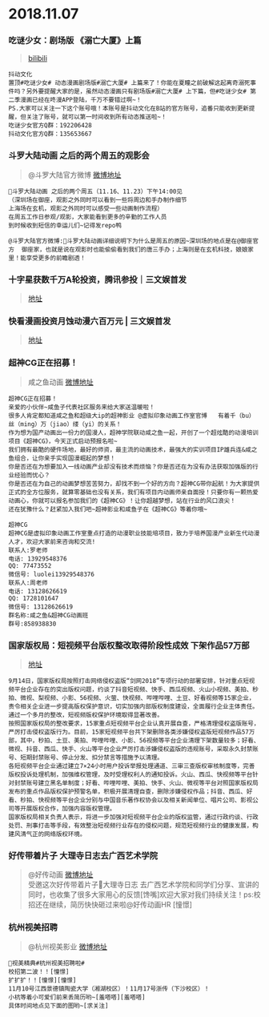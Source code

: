 # 2018.11.07

### 吃谜少女：剧场版 《溺亡大厦》上篇
>[bilibili](https://weibo.com/2712982590/H1AFRj7uB)   
```
抖动文化 
置顶#吃谜少女# 动态漫画剧场版#溺亡大厦# 上篇来了！你能在夏瞳之前破解这起离奇溺死事件吗？另外要提醒大家的是，虽然动态漫画只有剧场版#溺亡大厦# 上下篇，但#吃谜少女# 第二季漫画已经在咚漫APP登陆，千万不要错过啊~！
PS.大家可以关注一下这个账号哦！本账号是抖动文化在B站的官方账号，追番只能收到更新提醒，但关注了账号，就可以第一时间收到所有动态推送啦~！
吃谜少女官方Q群：192206428
抖动文化官方Q群：135653667 
```



### 斗罗大陆动画 之后的两个周五的观影会
> @斗罗大陆官方微博  [微博地址](https://weibo.com/5871795666/H1zHUyv8k)  
```
斗罗大陆动画 之后的两个周五（11.16、11.23）下午14:00见
（深圳场在御座，观影之外同时可以看到一些将周边和手办制作细节
上海场在玄机，观影之外同时可以感受一些动画制作流程）
在周五工作日参观/观影，大家能看到更多的辛勤的工作人员
到时候收到短信的幸运儿们~记得发repo鸭 ​​​​  

@斗罗大陆官方微博:斗罗大陆动画详细说明下为什么是周五的原因~深圳场的地点是在@御座官方  御座家，也就是说在观影时也能偷偷看到我们的唐三手办；上海则是在玄机科技，娘娘家里！能享受更多的前瞻剧透！  
```

### 十字星获数千万A轮投资，腾讯参投｜三文娱首发  
>[地址](https://domchristie.github.io/turndown/)  

### 快看漫画投资月蚀动漫六百万元 | 三文娱首发  
>[地址](https://mp.weixin.qq.com/s?__biz=MzA3NjM4MDM2Mg==&mid=2651733047&idx=2&sn=079abfe77873f193c1900e424bc8899b&chksm=8498bd92b3ef34841f697493d8fd892953bf35b833e210d1a57bbd86fa4573374ef4976026f0&scene=38)  

### 超神CG正在招募！
> 咸之鱼动画  [微博地址]()  
```
超神CG正在招募！
亲爱的小伙伴~咸鱼子代表社区服务来给大家送温暖啦！
很多人肯定都知道咸之鱼和超级大ip的超神影业 @虚拟印象动画工作室官博   有着千（bu）丝（ming）万（jiao）缕（yi）的关系！
作为想为国产动画出一份力的国漫人，超神学院联动咸之鱼一起，开创了一个超炫酷的动漫培训项目《超神CG》，今天正式启动预报名啦~
我们拥有最酷的硬件场地，最好的师资，最主流的动画技术，最强大的实训项目IP雄兵连&咸之鱼组合，让你亲手实现国漫崛起的梦想！
你是否还在为想要加入一线动画产业却没有技术而烦恼？你是否还在为没有办法获取加强版的行业经验而忧心？
你是否还在为自己的动画梦想苦苦努力，却找不到一个好的方向？超神CG带你起航！为大家提供正式的全方位服务，就算零基础也没有关系，我们有项目内动画师亲自面授！只要你有一颗热爱动画心，你就可以报名参加我们的《超神CG》！让你超越梦想，站在行业的风口浪尖！
还在犹豫什么？赶紧加入我们吧~超神影业和咸鱼子在《超神CG》等着你哦~ 
```
```
超神CG
超神CG是虚拟印象动画工作室重点打造的动漫职业技能培项目，致力于培养国漫产业新生代动漫人才，欢迎大家前来咨询和交流!
联系人:罗老师
电话: 13929548376
QQ: 77473552
微信号: luolei13929548376
联系人:周老师
电话: 13128626619
QQ: 1728101647
微信号: 13128626619
群名称:咸之鱼&超神CG动画班
群号:858938830
```




### 国家版权局：短视频平台版权整改取得阶段性成效 下架作品57万部
>[地址](http://www.ncac.gov.cn/chinacopyright/contents/518/388297.html)  
```
9月14日，国家版权局按照打击网络侵权盗版“剑网2018”专项行动的部署安排，针对重点短视频平台企业存在的突出版权问题，约谈了抖音短视频、快手、西瓜视频、火山小视频、美拍、秒拍、微视、梨视频、小影、56视频、火萤、快视频、哔哩哔哩、土豆、好看视频等15家企业，责令相关企业进一步提高版权保护意识，切实加强内部版权制度建设，全面履行企业主体责任。通过一个多月的整改，短视频版权保护环境取得显著改善。
按照国家版权局的整改要求，15家重点短视频平台企业认真开展自查，严格清理侵权盗版账号，严厉打击侵权盗版行为。目前，15家短视频平台共下架删除各类涉嫌侵权盗版短视频作品57万部，其中，秒拍、土豆、美拍、哔哩哔哩、小影、56视频等平台企业清理下架数量较多；好看、微视、抖音、西瓜、快手、火山等平台企业严厉打击涉嫌侵权盗版的违规账号，采取永久封禁账号、短期封禁账号、停止分发、扣分禁言等措施予以清理。
各短视频平台企业通过建立7×24小时用户投诉举报处理通道、三审三查版权审核制度等，完善版权投诉处理机制，加强维权管理，及时受理权利人的通知投诉。火山、西瓜、快视频等平台针对封禁账号建立黑名单制度；好看、哔哩哔哩、美拍、快手、火山、微视等平台对照国家版权局发布的重点作品版权保护预警名单，积极开展清理自查，删除涉嫌侵权作品；抖音、西瓜、好看、秒拍、快视频等平台企业分别与中国音乐著作权协会以及相关新闻单位、唱片公司、影视公司等开展版权合作，加强内容版权管理。
国家版权局相关负责人表示，将进一步加强对短视频平台企业的版权监管，通过行政约谈、行政处罚、刑事打击等手段，有效整治短视频行业存在的侵权问题，规范短视频行业的健康发展，构建风清气正的网络版权环境。
```

### 好传带着片子 大理寺日志去广西艺术学院
> @好传动画  [微博地址](https://weibo.com/2712982590/H1AFRj7uB)  
>受邀这次好传带着片子大理寺日志 去广西艺术学院和同学们分享、宣讲的同时，也收集了很多大家用心的反馈[馋嘴]欢迎大家对我们持续关注！ps:校招还在继续，简历快快砸过来啦@好传动画HR [憧憬] ​​​​  

### 杭州视美招聘
> @杭州视美影业  [微博地址](https://weibo.com/5693163450/H1A48aAVa)  
```
视美精典#杭州视美招聘啦#
校招第二波！！[憧憬]
扩扩扩！！[憧憬][憧憬]
11月10号江西景德镇陶瓷大学（湘湖校区）！11月17号浙传（下沙校区）！
小杭等着小可爱们前来丢简历哟~[羞嗒嗒][羞嗒嗒]
具体时间地点见下面的图哟~[求关注] ​​​​ 
```